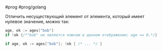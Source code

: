 #prog #prog/golang

Отличить несуществующий элемент от элемента, который имеет нулевое значе­ние, можно так:
```go
age, ok := ages["bob"]
if !ok {/*"bob" не является ключом в данном отображении; age == 0.*/}
```
```go
if age, ok := ages["bob"]; !ok { /* ... */ }
```
